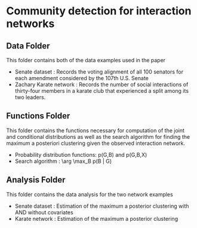 # Community detection for interaction networks

## Data Folder

This folder contains both of the data examples used in the paper
- Senate dataset : Records the voting alignment of all 100 senators for each amendment considered by the 107th U.S. Senate
- Zachary Karate network : Records the number of social interactions of thirty-four members in a karate club that experienced a split among its two leaders.

## Functions Folder

This folder contains the functions necessary for computation of the 
joint and conditional distributions as well as the search algorithm
for finding the maximum a posteriori clustering given the observed
interaction network.
- Probability distribution functions: p(G,B) and p(G,B,X)
- Search algorithm : \arg \max_B p(B | G)

## Analysis Folder

This folder contains the data analysis for the two network examples
- Senate dataset : Estimation of the maximum a posterior clustering with AND without covariates
- Karate network : Estimation of the maximum a posterior clustering
